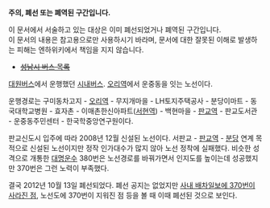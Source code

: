 **주의, 폐선 또는 폐역된 구간입니다.**  
  
이 문서에서 서술하고 있는 대상은 이미 폐선되었거나 폐역된 구간입니다.  
이 문서의 내용은 참고용으로만 사용하시기 바라며, 문서에 대한 잘못된 이해로 발생하는 피해는 엔하위키에서 책임을 지지 않습니다.

  
  
  

  * <del>[성남시 버스 목록](%EC%84%B1%EB%82%A8%EC%8B%9C%20%EB%B2%84%EC%8A%A4%20%EB%AA%A9%EB%A1%9D.md)</del>  

[대원버스](%EB%8C%80%EC%9B%90%EB%B2%84%EC%8A%A4.md)에서 운행했던
[시내버스](%EC%8B%9C%EB%82%B4%EB%B2%84%EC%8A%A4.md).
[오리역](%EC%98%A4%EB%A6%AC%EC%97%AD.md)에서 운중동을 잇는 노선이다.

운행경로는 구미동차고지 - [오리역](%EC%98%A4%EB%A6%AC%EC%97%AD.md) \- 무지개마을 - LH토지주택공사 -
분당이마트 - 동국대학교병원 - 효자촌 - 이매촌한신아파트([서현역](%EC%84%9C%ED%98%84%EC%97%AD.md)) -
백현마을 - [판교역](%ED%8C%90%EA%B5%90%EC%97%AD.md) \- 판교도서관 - 운중동주민센터 -
한국학중앙연구원이다.

판교신도시 입주에 따라 2008년 12월 신설된 노선이다. 서판교 -
[판교역](%ED%8C%90%EA%B5%90%EC%97%AD.md) \- [분당](%EB%B6%84%EB%8B%B9.md) 연계
목적으로 신설된 노선이지만 정작 인가대수가 많지 않아 노선 정착에 실패했다. 비슷한 성격으로 개통한
[대명운수](%EB%8C%80%EB%AA%85%EC%9A%B4%EC%88%98.md) 380번은 노선경로를 바꿔가면서 인지도를 높이는데
성공했지만 370번은 그런 노력이 부족했다.

결국 2012년 10월 13일 폐선되었다. 폐선 공지는 없었지만 [사내 배차일보에 370번이 사라진
점](http://gall.dcinside.com/list.php?id=bus&no=191388), 노선도에 370번이 지워진 점 등을 볼
때 이때 폐선된 것으로 보인다.

